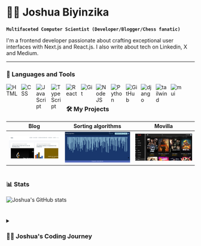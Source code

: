 # 🏄‍♂️ Joshua Biyinzika

**`Multifaceted Computer Scientist (Developer/Blogger/Chess fanatic)`**

I'm a frontend developer passionate about crafting exceptional user interfaces with Next.js and React.js. I also write about tech on Linkedin, X and Medium.

---

### 🧰 Languages and Tools
<img align="left" alt="HTML" width="30px" style="padding-right:10px;" src="https://cdn.jsdelivr.net/gh/devicons/devicon/icons/html5/html5-plain.svg" />
<img align="left" alt="CSS" width="30px" style="padding-right:10px;" src="https://cdn.jsdelivr.net/gh/devicons/devicon/icons/css3/css3-plain.svg" />
<img align="left" alt="JavaScript" width="30px" style="padding-right:10px;" src="https://cdn.jsdelivr.net/gh/devicons/devicon/icons/javascript/javascript-plain.svg" />
<img align="left" alt="TypeScript" width="30px" style="padding-right:10px;" src="https://cdn.jsdelivr.net/gh/devicons/devicon/icons/typescript/typescript-plain.svg" />
<img align="left" alt="React" width="30px" style="padding-right:10px;" src="https://cdn.jsdelivr.net/gh/devicons/devicon/icons/react/react-original.svg" />
<img align="left" alt="Git" width="30px" style="padding-right:10px;" src="https://cdn.jsdelivr.net/gh/devicons/devicon/icons/git/git-original.svg" />
<img align="left" alt="NodeJS" width="30px" style="padding-right:10px;" src="https://cdn.jsdelivr.net/gh/devicons/devicon/icons/nodejs/nodejs-original.svg" />
<img align="left" alt="Python" width="30px" style="padding-right:10px;" src="https://cdn.jsdelivr.net/gh/devicons/devicon/icons/python/python-plain.svg" />
<img align="left" alt="GitHub" width="30px" style="padding-right:10px;" src="https://cdn.jsdelivr.net/gh/devicons/devicon/icons/github/github-original.svg" />
<img  align="left" alt="django" width="30px" style="padding-right:10px;" src="https://cdn.jsdelivr.net/gh/devicons/devicon/icons/django/django-plain.svg" />
<img align="left" alt="tailwind" width="30px" style="padding-right:10px;" src="https://cdn.jsdelivr.net/gh/devicons/devicon/icons/tailwindcss/tailwindcss-original-wordmark.svg" />
<img align="left" alt="mui" width="30px" style="padding-right:10px;" src="https://cdn.jsdelivr.net/gh/devicons/devicon/icons/materialui/materialui-original.svg" />
          
          
          
<br />

#

### 🛠 My Projects

| Blog | Sorting algorithms | Movilla|
| --------- | --------- | --------- |
| [![Blog](https://github.com/Biyinzika-Joshua-J/projects-media/blob/master/blog.png)](https://soarwithcode.com) | [![Sorting algorithms](https://github.com/Biyinzika-Joshua-J/projects-media/blob/master/sorter.png)](cs-sorting-algorithms-visualizer.netlify.app) | [![Movilla](https://github.com/Biyinzika-Joshua-J/projects-media/blob/master/movilla.png)](https://movilla.netlify.app/) |

#

### 📊 Stats

![Joshua's GitHub stats](https://github-readme-stats.vercel.app/api?username=biyinzika-joshua-j&show_icons=true&theme=gruvbox)

<!-- ![GitHub Streak](https://streak-stats.demolab.com?user=biyinzika-joshua-j&theme=gruvbox&border_radius=4.5) -->

#

<details>
 <summary><h3>👨‍💻 Joshua's Coding Journey</h3></summary>
I embarked on my coding journey in March 2020, amidst the global pandemic that kept us confined at home. Initially, I delved into C programming, which proved to be challenging and led me to take a break for three months. However, an undeniable urge kept pushing me forward, urging me to answer its call. I returned to coding and ventured into Python and Django, building small applications along the way.

Throughout the remainder of 2020 and early 2021, I found myself trapped in the vortex of tutorials, yearning for a breakthrough. It wasn't until I secured my first freelance project in early 2021 that I was compelled to rely on creative problem-solving skills. This experience acted as a catalyst, liberating me from the clutches of tutorial hell after a mere five months.

In 2022, I enrolled in the esteemed BSc in Computer Science program at the University of London, further fueling my passion for learning. Concurrently, I launched my blog, where I document and share my profound insights and discoveries along this transformative journey. Reflecting upon my path, I can only perceive it as a masterpiece, showcasing the resilience and unwavering spirit that has driven me forward.

[Portfolio]: https://joshuajb.netlify.app
[Blog]: https://soarwithcode.com
